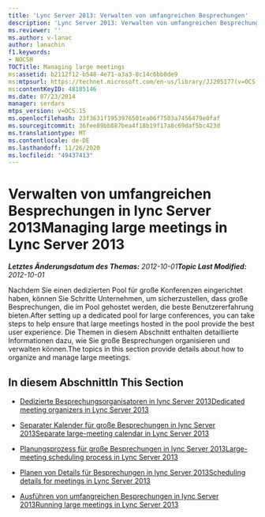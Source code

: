 ```yaml
---
title: 'Lync Server 2013: Verwalten von umfangreichen Besprechungen'
description: 'Lync Server 2013: Verwalten von umfangreichen Besprechungen'
ms.reviewer: ''
ms.author: v-lanac
author: lanachin
f1.keywords:
- NOCSH
TOCTitle: Managing large meetings
ms:assetid: b2112f12-b548-4e71-a3a3-8c14c6bb0de9
ms:mtpsurl: https://technet.microsoft.com/en-us/library/JJ205177(v=OCS.15)
ms:contentKeyID: 48185146
ms.date: 07/23/2014
manager: serdars
mtps_version: v=OCS.15
ms.openlocfilehash: 23f3631f1953976501ea06f7503a7456479e0faf
ms.sourcegitcommit: 36fee89bb887bea4f18b19f17a8c69daf5bc423d
ms.translationtype: MT
ms.contentlocale: de-DE
ms.lasthandoff: 11/26/2020
ms.locfileid: "49437413"
---
```

# <a name="managing-large-meetings-in-lync-server-2013"></a><span data-ttu-id="eeb47-103">Verwalten von umfangreichen Besprechungen in lync Server 2013</span><span class="sxs-lookup"><span data-stu-id="eeb47-103">Managing large meetings in Lync Server 2013</span></span>

<div data-xmlns="http://www.w3.org/1999/xhtml">

<div class="topic" data-xmlns="http://www.w3.org/1999/xhtml" data-msxsl="urn:schemas-microsoft-com:xslt" data-cs="https://msdn.microsoft.com/">

<div data-asp="https://msdn2.microsoft.com/asp">



</div>

<div id="mainSection">

<div id="mainBody"><span data-ttu-id="eeb47-104">

<span> </span></span><span class="sxs-lookup"><span data-stu-id="eeb47-104">

<span> </span></span></span>

<span data-ttu-id="eeb47-105">_**Letztes Änderungsdatum des Themas:** 2012-10-01_</span><span class="sxs-lookup"><span data-stu-id="eeb47-105">_**Topic Last Modified:** 2012-10-01_</span></span>

<span data-ttu-id="eeb47-106">Nachdem Sie einen dedizierten Pool für große Konferenzen eingerichtet haben, können Sie Schritte Unternehmen, um sicherzustellen, dass große Besprechungen, die im Pool gehostet werden, die beste Benutzererfahrung bieten.</span><span class="sxs-lookup"><span data-stu-id="eeb47-106">After setting up a dedicated pool for large conferences, you can take steps to help ensure that large meetings hosted in the pool provide the best user experience.</span></span> <span data-ttu-id="eeb47-107">Die Themen in diesem Abschnitt enthalten detaillierte Informationen dazu, wie Sie große Besprechungen organisieren und verwalten können.</span><span class="sxs-lookup"><span data-stu-id="eeb47-107">The topics in this section provide details about how to organize and manage large meetings.</span></span>

<div>

## <a name="in-this-section"></a><span data-ttu-id="eeb47-108">In diesem Abschnitt</span><span class="sxs-lookup"><span data-stu-id="eeb47-108">In This Section</span></span>

  - [<span data-ttu-id="eeb47-109">Dedizierte Besprechungsorganisatoren in lync Server 2013</span><span class="sxs-lookup"><span data-stu-id="eeb47-109">Dedicated meeting organizers in Lync Server 2013</span></span>](lync-server-2013-dedicated-meeting-organizers.md)

  - [<span data-ttu-id="eeb47-110">Separater Kalender für große Besprechungen in lync Server 2013</span><span class="sxs-lookup"><span data-stu-id="eeb47-110">Separate large-meeting calendar in Lync Server 2013</span></span>](lync-server-2013-separate-large-meeting-calendar.md)

  - [<span data-ttu-id="eeb47-111">Planungsprozess für große Besprechungen in lync Server 2013</span><span class="sxs-lookup"><span data-stu-id="eeb47-111">Large-meeting scheduling process in Lync Server 2013</span></span>](lync-server-2013-large-meeting-scheduling-process.md)

  - [<span data-ttu-id="eeb47-112">Planen von Details für Besprechungen in lync Server 2013</span><span class="sxs-lookup"><span data-stu-id="eeb47-112">Scheduling details for meetings in Lync Server 2013</span></span>](lync-server-2013-scheduling-details-for-meetings.md)

  - [<span data-ttu-id="eeb47-113">Ausführen von umfangreichen Besprechungen in lync Server 2013</span><span class="sxs-lookup"><span data-stu-id="eeb47-113">Running large meetings in Lync Server 2013</span></span>](lync-server-2013-running-large-meetings.md)

<span data-ttu-id="eeb47-114"></div>

</div>

<span> </span>

</div>

</div>

</span><span class="sxs-lookup"><span data-stu-id="eeb47-114"></div>

</div>

<span> </span>

</div>

</div>

</span></span></div>

